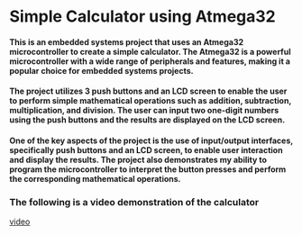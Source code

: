# Simple Calculator using Atmega32
#### This is an embedded systems project that uses an Atmega32 microcontroller to create a simple calculator. The Atmega32 is a powerful microcontroller with a wide range of peripherals and features, making it a popular choice for embedded systems projects.

#### The project utilizes 3 push buttons and an LCD screen to enable the user to perform simple mathematical operations such as addition, subtraction, multiplication, and division. The user can input two one-digit numbers using the push buttons and the results are displayed on the LCD screen.

#### One of the key aspects of the project is the use of input/output interfaces, specifically push buttons and an LCD screen, to enable user interaction and display the results. The project also demonstrates my ability to program the microcontroller to interpret the button presses and perform the corresponding mathematical operations.

### The following is a video demonstration of the calculator
[video](https://drive.google.com/drive/u/0/folders/1hSFKcflfO718HG5dKRkmNTTZUcKBvUa1)
